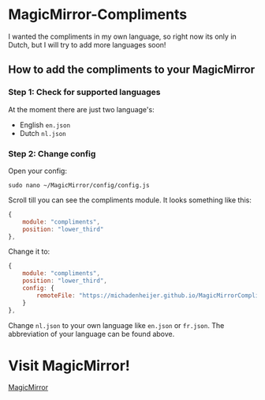 # MagicMirror-Compliments
I wanted the compliments in my own language, so right now its only in Dutch, but I will try to add more languages soon!

## How to add the compliments to your MagicMirror
### Step 1: Check for supported languages
At the moment there are just two language's: 
- English ```en.json```
- Dutch ```nl.json```

### Step 2: Change config
Open your config:
```
sudo nano ~/MagicMirror/config/config.js
```
Scroll till you can see the compliments module. It looks something like this:
```javascript
{
    module: "compliments",
    position: "lower_third"
},
```
Change it to:
```javascript
{
    module: "compliments",
    position: "lower_third",
    config: {
        remoteFile: "https://michadenheijer.github.io/MagicMirrorCompliments/nl.json"
    }
},
```
Change ```nl.json``` to your own language like ```en.json``` or ```fr.json```. The abbreviation of your language can be found above.

# Visit MagicMirror!
[MagicMirror](https://github.com/MichMich/MagicMirror)
